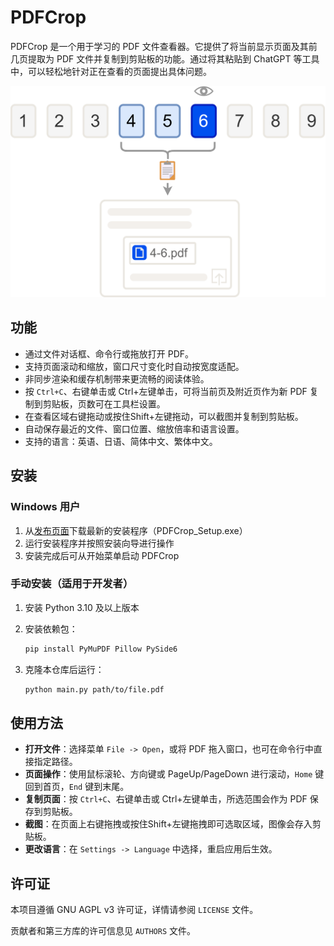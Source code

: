 # PDFCrop

PDFCrop 是一个用于学习的 PDF 文件查看器。它提供了将当前显示页面及其前几页提取为 PDF 文件并复制到剪贴板的功能。通过将其粘贴到 ChatGPT 等工具中，可以轻松地针对正在查看的页面提出具体问题。

![流程图](src/resources/flowdiagram.png)

## 功能

- 通过文件对话框、命令行或拖放打开 PDF。
- 支持页面滚动和缩放，窗口尺寸变化时自动按宽度适配。
- 非同步渲染和缓存机制带来更流畅的阅读体验。
- 按 `Ctrl+C`、右键单击或 Ctrl+左键单击，可将当前页及附近页作为新 PDF 复制到剪贴板，页数可在工具栏设置。
- 在查看区域右键拖动或按住Shift+左键拖动，可以截图并复制到剪贴板。
- 自动保存最近的文件、窗口位置、缩放倍率和语言设置。
- 支持的语言：英语、日语、简体中文、繁体中文。

## 安装

### Windows 用户

1. 从[发布页面](https://github.com/inoueakimitsu/pdfcrop/releases)下载最新的安装程序（PDFCrop_Setup.exe）
2. 运行安装程序并按照安装向导进行操作
3. 安装完成后可从开始菜单启动 PDFCrop

### 手动安装（适用于开发者）

1. 安装 Python 3.10 及以上版本
2. 安装依赖包：

   ```bash
   pip install PyMuPDF Pillow PySide6
   ```

3. 克隆本仓库后运行：

   ```bash
   python main.py path/to/file.pdf
   ```

## 使用方法

- **打开文件**：选择菜单 `File -> Open`，或将 PDF 拖入窗口，也可在命令行中直接指定路径。
- **页面操作**：使用鼠标滚轮、方向键或 PageUp/PageDown 进行滚动，`Home` 键回到首页，`End` 键到末尾。
- **复制页面**：按 `Ctrl+C`、右键单击或 Ctrl+左键单击，所选范围会作为 PDF 保存到剪贴板。
- **截图**：在页面上右键拖拽或按住Shift+左键拖拽即可选取区域，图像会存入剪贴板。
- **更改语言**：在 `Settings -> Language` 中选择，重启应用后生效。

## 许可证

本项目遵循 GNU AGPL v3 许可证，详情请参阅 `LICENSE` 文件。

贡献者和第三方库的许可信息见 `AUTHORS` 文件。
